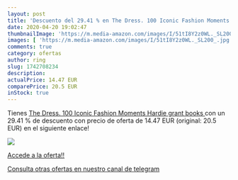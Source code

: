 ```yaml
---
layout: post
title: 'Descuento del 29.41 % en The Dress. 100 Iconic Fashion Moments  H'
date: 2020-04-20 19:02:47
thumbnailImage: 'https://m.media-amazon.com/images/I/51tI8Y2z0WL._SL200_.jpg'
images: [ 'https://m.media-amazon.com/images/I/51tI8Y2z0WL._SL200_.jpg' ]
comments: true
category: ofertas
author: ring
slug: 1742708234
description:
actualPrice: 14.47 EUR
comparePrice: 20.5 EUR
inStock: true
---
```


Tienes [The Dress. 100 Iconic Fashion Moments  Hardie grant books ](https://www.amazon.es/dp/1742708234/?tag=redken-21) con un 29.41 % de descuento con precio de oferta de 14.47 EUR (original: 20.5 EUR) en el siguiente enlace!

[![](https://m.media-amazon.com/images/I/51tI8Y2z0WL._SL200_.jpg)](https://www.amazon.es/dp/1742708234/?tag=redken-21)

[Accede a la oferta!!](https://www.amazon.es/dp/1742708234/?tag=redken-21)

[Consulta otras ofertas en nuestro canal de telegram](https://t.me/s/ofertas25)
